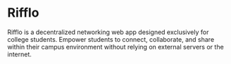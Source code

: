 # Rifflo
Rifflo is a decentralized networking web app designed exclusively for college students. Empower students to connect, collaborate, and share within their campus environment without relying on external servers or the internet.
